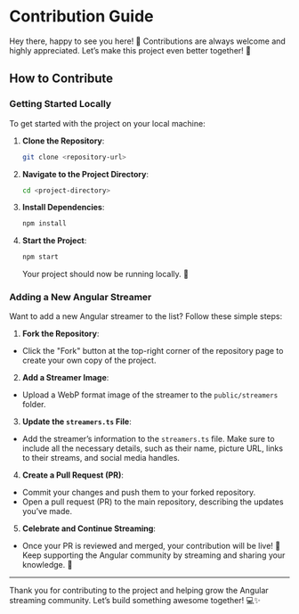 # Contribution Guide

Hey there, happy to see you here! 🎉 Contributions are always welcome and highly appreciated. Let’s make this project even better together! 💪

## How to Contribute

### Getting Started Locally
To get started with the project on your local machine:

1. **Clone the Repository**:
   ```bash
   git clone <repository-url>
   ```
2. **Navigate to the Project Directory**:
   ```bash
   cd <project-directory>
   ```
3. **Install Dependencies**:
   ```bash
   npm install
   ```
4. **Start the Project**:
   ```bash
   npm start
   ```
   Your project should now be running locally. 🎉

### Adding a New Angular Streamer
Want to add a new Angular streamer to the list? Follow these simple steps:

1. **Fork the Repository**:
  - Click the "Fork" button at the top-right corner of the repository page to create your own copy of the project.

2. **Add a Streamer Image**:
  - Upload a WebP format image of the streamer to the `public/streamers` folder.

3. **Update the `streamers.ts` File**:
  - Add the streamer’s information to the `streamers.ts` file. Make sure to include all the necessary details, such as their name, picture URL, links to their streams, and social media handles.

4. **Create a Pull Request (PR)**:
  - Commit your changes and push them to your forked repository.
  - Open a pull request (PR) to the main repository, describing the updates you’ve made.

5. **Celebrate and Continue Streaming**:
  - Once your PR is reviewed and merged, your contribution will be live! 🎉 Keep supporting the Angular community by streaming and sharing your knowledge. 🚀

---

Thank you for contributing to the project and helping grow the Angular streaming community. Let’s build something awesome together! 💻✨


